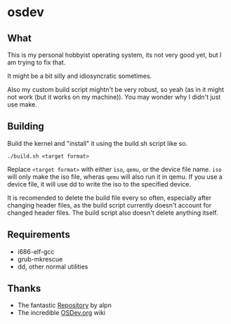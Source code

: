 osdev
===

What
---
This is my personal hobbyist operating system, its not very good yet, but I am trying to fix that. 

It might be a bit silly and idiosyncratic sometimes. 

Also my custom build script mightn't be very robust, so yeah
(as in it might not work (but it works on my machine)).
You may wonder why I didn't just use make.

Building
---
Build the kernel and "install" it using the build.sh script like so.

`
./build.sh <target format>
`

Replace `<target format>` with either `iso`, `qemu`, or the device file name.
`iso` will only make the iso file, wheras `qemu` will also run it in qemu.
If you use a device file, it will use dd to write the iso to the specified device.

It is recomended to delete the build file every so often, especially after changing header files,
as the build script currently doesn't account for changed header files.
The build script also doesn't delete anything itself.

Requirements
---
* i686-elf-gcc
* grub-mkrescue
* dd, other normal utilities

Thanks
---
* The fantastic [Repository](https://github.com/alpn/x86_starterkit) by alpn
* The incredible [OSDev.org](https://wiki.osdev.org/) wiki
